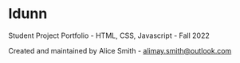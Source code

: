 # Idunn
Student Project Portfolio - HTML, CSS, Javascript - Fall 2022

Created and maintained by Alice Smith - alimay.smith@outlook.com
